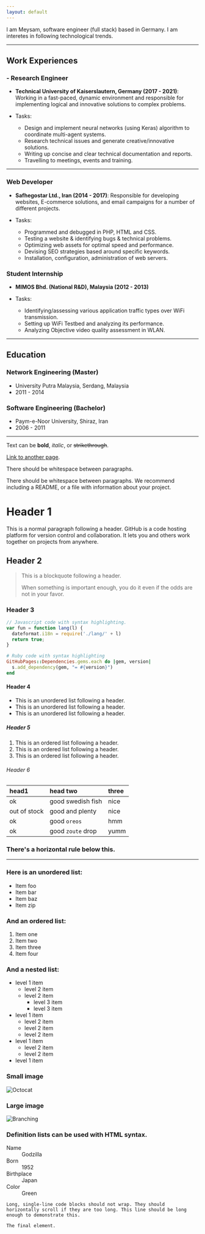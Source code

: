 ```yaml
---
layout: default
---
```


I am Meysam, software engineer (full stack) based in Germany.
I am interetes in following technological trends.

* * *

## Work Experiences
### - Research Engineer 
- **Technical University of Kaiserslautern, Germany (2017 - 2021)**: Working in a fast-paced, dynamic environment and responsible for implementing
logical and innovative solutions to complex problems.

- Tasks:
  - Design and implement neural networks (using Keras) algorithm to coordinate multi-agent systems.
  - Research technical issues and generate creative/innovative solutions.
  - Writing up concise and clear technical documentation and reports.
  - Travelling to meetings, events and training.

* * *

### Web Developer
- **Safhegostar Ltd., Iran (2014 - 2017)**: Responsible for developing websites, E-commerce solutions, and email campaigns
for a number of different projects.

- Tasks:
  - Programmed and debugged in PHP, HTML and CSS.
  - Testing a website & identifying bugs & technical problems.
  - Optimizing web assets for optimal speed and performance.
  - Devising SEO strategies based around specific keywords.
  - Installation, configuration, administration of web servers.

### Student Internship
- **MIMOS Bhd. (National R&D), Malaysia (2012 - 2013)**

- Tasks:
  - Identifying/assessing various application traffic types over WiFi transmission.
  - Setting up WiFi Testbed and analyzing its performance.
  - Analyzing Objective video quality assessment in WLAN.

* * *

## Education

### Network Engineering (Master)
- University Putra Malaysia, Serdang, Malaysia
- 2011 - 2014

### Software Engineering (Bachelor)
- Paym-e-Noor University, Shiraz, Iran
- 2006 - 2011


----------------------------------------------------

Text can be **bold**, _italic_, or ~~strikethrough~~.

[Link to another page](./another-page.html).

There should be whitespace between paragraphs.

There should be whitespace between paragraphs. We recommend including a README, or a file with information about your project.

# Header 1

This is a normal paragraph following a header. GitHub is a code hosting platform for version control and collaboration. It lets you and others work together on projects from anywhere.

## Header 2

> This is a blockquote following a header.
>
> When something is important enough, you do it even if the odds are not in your favor.

### Header 3

```js
// Javascript code with syntax highlighting.
var fun = function lang(l) {
  dateformat.i18n = require('./lang/' + l)
  return true;
}
```

```ruby
# Ruby code with syntax highlighting
GitHubPages::Dependencies.gems.each do |gem, version|
  s.add_dependency(gem, "= #{version}")
end
```

#### Header 4

*   This is an unordered list following a header.
*   This is an unordered list following a header.
*   This is an unordered list following a header.

##### Header 5

1.  This is an ordered list following a header.
2.  This is an ordered list following a header.
3.  This is an ordered list following a header.

###### Header 6

| head1        | head two          | three |
|:-------------|:------------------|:------|
| ok           | good swedish fish | nice  |
| out of stock | good and plenty   | nice  |
| ok           | good `oreos`      | hmm   |
| ok           | good `zoute` drop | yumm  |

### There's a horizontal rule below this.

* * *

### Here is an unordered list:

*   Item foo
*   Item bar
*   Item baz
*   Item zip

### And an ordered list:

1.  Item one
1.  Item two
1.  Item three
1.  Item four

### And a nested list:

- level 1 item
  - level 2 item
  - level 2 item
    - level 3 item
    - level 3 item
- level 1 item
  - level 2 item
  - level 2 item
  - level 2 item
- level 1 item
  - level 2 item
  - level 2 item
- level 1 item

### Small image

![Octocat](https://github.githubassets.com/images/icons/emoji/octocat.png)

### Large image

![Branching](https://guides.github.com/activities/hello-world/branching.png)


### Definition lists can be used with HTML syntax.

<dl>
<dt>Name</dt>
<dd>Godzilla</dd>
<dt>Born</dt>
<dd>1952</dd>
<dt>Birthplace</dt>
<dd>Japan</dd>
<dt>Color</dt>
<dd>Green</dd>
</dl>

```
Long, single-line code blocks should not wrap. They should horizontally scroll if they are too long. This line should be long enough to demonstrate this.
```

```
The final element.
```

